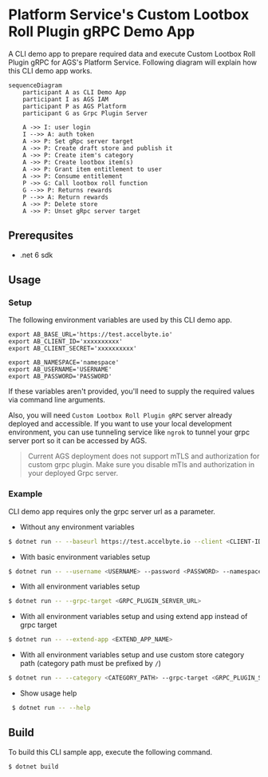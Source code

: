 # Platform Service's Custom Lootbox Roll Plugin gRPC Demo App

A CLI demo app to prepare required data and execute Custom Lootbox Roll Plugin gRPC for AGS's Platform Service.
Following diagram will explain how this CLI demo app works.
```mermaid
sequenceDiagram
    participant A as CLI Demo App
    participant I as AGS IAM
    participant P as AGS Platform
    participant G as Grpc Plugin Server
    
    A ->> I: user login
    I -->> A: auth token
    A ->> P: Set gRpc server target
    A ->> P: Create draft store and publish it
    A ->> P: Create item's category    
    A ->> P: Create lootbox item(s)
    A ->> P: Grant item entitlement to user
    A ->> P: Consume entitlement    
    P ->> G: Call lootbox roll function
    G -->> P: Returns rewards
    P -->> A: Return rewards
    A ->> P: Delete store
    A ->> P: Unset gRpc server target
```

## Prerequsites

* .net 6 sdk

## Usage

### Setup

The following environment variables are used by this CLI demo app.
```
export AB_BASE_URL='https://test.accelbyte.io'
export AB_CLIENT_ID='xxxxxxxxxx'
export AB_CLIENT_SECRET='xxxxxxxxxx'

export AB_NAMESPACE='namespace'
export AB_USERNAME='USERNAME'
export AB_PASSWORD='PASSWORD'
```
If these variables aren't provided, you'll need to supply the required values via command line arguments.

Also, you will need `Custom Lootbox Roll Plugin gRPC` server already deployed and accessible. If you want to use your local development environment, you can use tunneling service like `ngrok` to tunnel your grpc server port so it can be accessed by AGS.
> Current AGS deployment does not support mTLS and authorization for custom grpc plugin. Make sure you disable mTls and authorization in your deployed Grpc server.


### Example
CLI demo app requires only the grpc server url as a parameter.

- Without any environment variables
```bash
$ dotnet run -- --baseurl https://test.accelbyte.io --client <CLIENT-ID-VALUE> --secret <CLIENT-SECRET-VALUE> --namespace <NAMESPACE-VALUE> --username <USERNAME> --password <PASSWORD> --grpc-target <GRPC_PLUGIN_SERVER_URL>
```

- With basic environment variables setup
```bash
$ dotnet run -- --username <USERNAME> --password <PASSWORD> --namespace <NAMESPACE-VALUE> --grpc-target <GRPC_PLUGIN_SERVER_URL>
```

- With all environment variables setup
```bash
$ dotnet run -- --grpc-target <GRPC_PLUGIN_SERVER_URL>
```

- With all environment variables setup and using extend app instead of grpc target
```bash
$ dotnet run -- --extend-app <EXTEND_APP_NAME>
```

- With all environment variables setup and use custom store category path (category path must be prefixed by `/`)
```bash
$ dotnet run -- --category <CATEGORY_PATH> --grpc-target <GRPC_PLUGIN_SERVER_URL>
```

- Show usage help
```bash
 $ dotnet run -- --help
```

## Build

To build this CLI sample app, execute the following command.

```bash
$ dotnet build
```